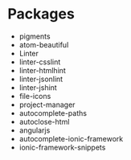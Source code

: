 # Packages
- pigments
- atom-beautiful
- Linter<br/>
- linter-csslint
- linter-htmlhint
- linter-jsonlint
- linter-jshint
- file-icons
- project-manager
- autocomplete-paths
- autoclose-html
- angularjs
- autocomplete-ionic-framework
- ionic-framework-snippets
